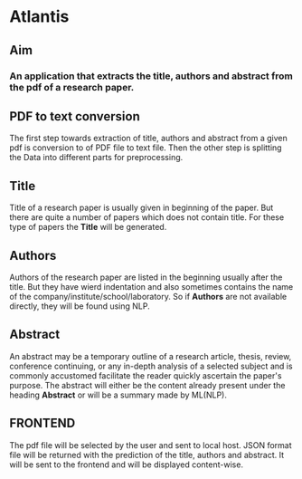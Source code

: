 # Atlantis #

## Aim ##

### An application that extracts the title, authors and abstract from the pdf of a research paper. ###

## PDF to text conversion ##

The first step towards extraction of title, authors and abstract from a given pdf is conversion to of PDF file to text file.
Then the other step is splitting the Data into different parts for preprocessing.

## Title ##

Title of a research paper is usually given in beginning of the paper. But there are quite a number of papers which does not contain title. For these type of papers the **Title** will be generated.

## Authors ##

Authors of the research paper are listed in the beginning usually after the title. But they have wierd indentation and also sometimes contains the name of the company/institute/school/laboratory. So if **Authors** are not available directly, they will be found using NLP.

## Abstract ##

An abstract may be a temporary outline of a research article, thesis, review, conference continuing, or any in-depth analysis of a selected subject and is commonly accustomed facilitate the reader quickly ascertain the paper's purpose. The abstract will either be the content already present under the heading **Abstract** or will be a summary made by ML(NLP).

## FRONTEND ##

The pdf file will be selected by the user and sent to local host. JSON format file will be returned with the prediction of the title, authors and abstract. It will be sent to the frontend and will be displayed content-wise.
